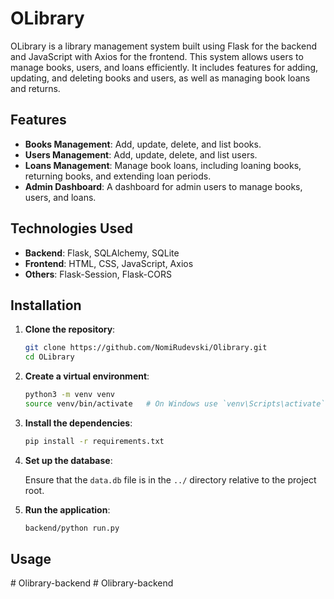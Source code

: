 # OLibrary

OLibrary is a library management system built using Flask for the backend and JavaScript with Axios for the frontend. This system allows users to manage books, users, and loans efficiently. It includes features for adding, updating, and deleting books and users, as well as managing book loans and returns.

## Features

- **Books Management**: Add, update, delete, and list books.
- **Users Management**: Add, update, delete, and list users.
- **Loans Management**: Manage book loans, including loaning books, returning books, and extending loan periods.
- **Admin Dashboard**: A dashboard for admin users to manage books, users, and loans.

## Technologies Used

- **Backend**: Flask, SQLAlchemy, SQLite
- **Frontend**: HTML, CSS, JavaScript, Axios
- **Others**: Flask-Session, Flask-CORS

## Installation

1. **Clone the repository**:

    ```sh
    git clone https://github.com/NomiRudevski/Olibrary.git
    cd OLibrary
    ```

2. **Create a virtual environment**:

    ```sh
    python3 -m venv venv
    source venv/bin/activate   # On Windows use `venv\Scripts\activate`
    ```

3. **Install the dependencies**:

    ```sh
    pip install -r requirements.txt
    ```

4. **Set up the database**:

    Ensure that the `data.db` file is in the `../` directory relative to the project root.

5. **Run the application**:

    ```sh
    backend/python run.py
    ```

## Usage

#   O l i b r a r y - b a c k e n d  
 #   O l i b r a r y - b a c k e n d  
 
